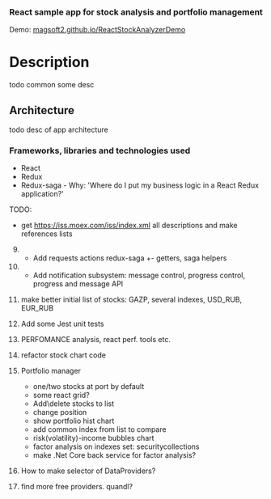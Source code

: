 
### React sample app for stock analysis and portfolio management

Demo: [magsoft2.github.io/ReactStockAnalyzerDemo](https://magsoft2.github.io/ReactStockAnalyzerDemo)

# Description

todo common some desc

## Architecture

todo desc of app architecture

### Frameworks, libraries and technologies used


- React
- Redux
- Redux-saga - Why: 'Where do I put my business logic in a React Redux application?'


TODO:

+ get https://iss.moex.com/iss/index.xml all descriptions and make references lists

9. + Add requests actions redux-saga
    +- getters, saga helpers
9. + Add notification subsystem: message control, progress control, progress and message API
10. make better initial list of stocks: GAZP, several indexes, USD_RUB, EUR_RUB
11. Add some Jest unit tests
12. PERFOMANCE analysis, react perf. tools etc.
13. refactor stock chart code

20. Portfolio manager
    - one/two stocks at port by default
    - some react grid?
    - Add\delete stocks to list
    - change position
    - show portfolio hist chart
    - add common index from list to compare
    - risk(volatility)-income bubbles chart
    - factor analysis on indexes set: securitycollections
    - make .Net Core back service for factor analysis?
101. How to make selector of DataProviders?
102.  find more free providers. quandl?